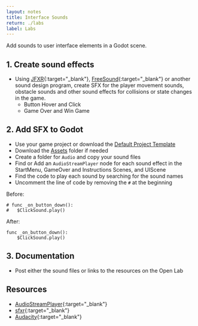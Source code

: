 ```yaml
---
layout: notes
title: Interface Sounds
return: ./labs
label: Labs
---
```


<!-- <iframe width="560" height="315" src="https://www.youtube.com/embed/lT2AxXgInos?rel=0" frameborder="0" allowfullscreen></iframe> -->


Add sounds to user interface elements in a Godot scene.

## 1. Create sound effects
- Using [JFXR](https://jfxr.frozenfractal.com/){:target="_blank"}, [FreeSound](https://freesound.org/){:target="_blank"} or another sound design program, create SFX for the player movement sounds, obstacle sounds and other sound effects for collisions or state changes in the game.
	- Button Hover and Click
	- Game Over and Win Game

## 2. Add SFX to Godot
- Use your game project or download the [Default Project Template](./270_BlankTemplate.zip)
- Download the [Assets](./270_Assets.zip) folder if needed
- Create a folder for `Audio` and copy your sound files
- Find or Add an `AudioStreamPlayer` node for each sound effect in the StartMenu, GameOver and Instructions Scenes, and UIScene
- Find the code to play each sound by searching for the sound names
- Uncomment the line of code by removing the `#` at the beginning

Before:

```
# func _on_button_down():
#	$ClickSound.play()
```

After:

```
func _on_button_down():
	$ClickSound.play()
```

## 3. Documentation
- Post either the sound files or links to the resources on the Open Lab

## Resources
- [AudioStreamPlayer](https://docs.godotengine.org/en/stable/classes/class_audiostreamplayer.html){:target="_blank"}
- [sfxr](https://www.drpetter.se/project_sfxr.html){:target="_blank"}
- [Audacity](https://www.audacityteam.org/){:target="_blank"}
